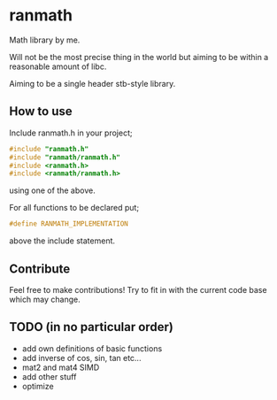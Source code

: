 # ranmath
Math library by me. 

Will not be the most precise thing in the world but aiming to be within a reasonable amount of libc.

Aiming to be a single header stb-style library.

## How to use
Include ranmath.h in your project;
```C
#include "ranmath.h"
#include "ranmath/ranmath.h"
#include <ranmath.h>
#include <ranmath/ranmath.h>
```
using one of the above.

For all functions to be declared put;
```C
#define RANMATH_IMPLEMENTATION
```
above the include statement.

## Contribute
Feel free to make contributions! Try to fit in with the current code base which may change.

## TODO (in no particular order)
- add own definitions of basic functions
- add inverse of cos, sin, tan etc...
- mat2 and mat4 SIMD
- add other stuff
- optimize
